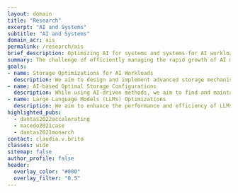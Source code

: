```yaml
---
layout: domain
title: "Research"
excerpt: "AI and Systems"
subtitle: "AI and Systems"
domain_acr: ais
permalink: /research/ais
brief_description: Optimizing AI for systems and systems for AI workloads has become one of the most enticing routes for research as models and data grow and storage configurations may be suboptimal.  DSR focuses on optimizing and improving systems for AI workloads while finding optimal configurations under volatile workloads.
summary: The challenge of efficiently managing the rapid growth of AI models and data, alongside volatile workloads, emphasizes the need for advanced storage solutions.<br><br>To address this, our research focuses on three main areas. First, we aim to design novel storage optimizations tailored for AI workloads, improving the handling of large and complex datasets. Second, we strive to identify optimal storage configurations by leveraging AI techniques, enhancing storage efficiency and security. Third, we focus on optimizing large language models (LLMs) within heterogeneous hierarchies to ensure efficient operation across complex and modern computing environments.<br><br>These research lines are crucial for advancing AI system capabilities amidst increasing demands and complexity.
goals:
- name: Storage Optimizations for AI Workloads
  description: We aim to design and implement advanced storage mechanisms specifically tailored for AI workloads to handle large and complex datasets more effectively. By assessing bottlenecks in existing storage systems when handling AI workloads, we develop algorithms that optimize data placement, access patterns, and retrieval processes for AI applications.
- name: AI-based Optimal Storage Configurations
  description: While using AI-driven methods, we aim to find and maintain optimal storage configurations, ensuring efficient data management and security by offering self-tuning storage solutions. Our goal is to create adaptive storage systems that can dynamically reconfigure based on workload characteristics and performance metrics to enhance storage efficiency and data integrity.
- name: Large Language Models (LLMs) Optimizations
  description: We aim to enhance the performance and efficiency of LLMs operating in diverse and complex computing environments. By analyzing the interaction between LLMs, different levels of storage hierarchies, and CPU-GPU data and model transfer, we aim to develop techniques to optimize memory usage, data transfer, and processing speed for LLMs.
highlighted_pubs:
  - dantas2022accelerating
  - macedo2021case
  - dantas2021monarch
contact: claudia.v.brito
classes: wide
sitemap: false
author_profile: false
header:
  overlay_color: "#000"
  overlay_filter: "0.5"
---
```

